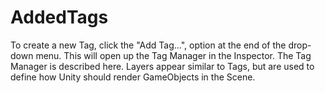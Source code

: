 # AddedTags
To create a new Tag, click the "Add Tag...", option at the end of the drop-down menu. This will open up the Tag Manager in the Inspector. The Tag Manager is described here. Layers appear similar to Tags, but are used to define how Unity should render GameObjects in the Scene. 
